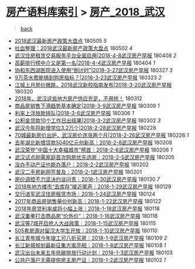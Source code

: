 [房产语料库索引](../../README.md)  > [房产_2018_武汉](房产_2018_武汉.md)
====
> [back](../README.md)

- [2018武汉最新房产政策大盘点](http://jkwz.applinzi.com/ittc/7099287033547850763.html#2018%E6%AD%A6%E6%B1%89%E6%9C%80%E6%96%B0%E6%88%BF%E4%BA%A7%E6%94%BF%E7%AD%96%E5%A4%A7%E7%9B%98%E7%82%B9) 180505 *5* 
- [吐血整理：2018武汉最新房产政策大盘点](http://jkwz.applinzi.com/ittc/7098520715374625799.html#%E5%90%90%E8%A1%80%E6%95%B4%E7%90%86%EF%BC%9A2018%E6%AD%A6%E6%B1%89%E6%9C%80%E6%96%B0%E6%88%BF%E4%BA%A7%E6%94%BF%E7%AD%96%E5%A4%A7%E7%9B%98%E7%82%B9) 180502 *4* 
- [武汉住房租赁交易服务平台全面启用|2018-4-8武汉房产早报](http://jkwz.applinzi.com/ittc/7089518437384848401.html#%E6%AD%A6%E6%B1%89%E4%BD%8F%E6%88%BF%E7%A7%9F%E8%B5%81%E4%BA%A4%E6%98%93%E6%9C%8D%E5%8A%A1%E5%B9%B3%E5%8F%B0%E5%85%A8%E9%9D%A2%E5%90%AF%E7%94%A8%7C2018-4-8%E6%AD%A6%E6%B1%89%E6%88%BF%E4%BA%A7%E6%97%A9%E6%8A%A5) 180408 *2* 
- [高薪排行榜中介又是第一名|2018-4-4武汉房产早报](http://jkwz.applinzi.com/ittc/7088031900906292235.html#%E9%AB%98%E8%96%AA%E6%8E%92%E8%A1%8C%E6%A6%9C%E4%B8%AD%E4%BB%8B%E5%8F%88%E6%98%AF%E7%AC%AC%E4%B8%80%E5%90%8D%7C2018-4-4%E6%AD%A6%E6%B1%89%E6%88%BF%E4%BA%A7%E6%97%A9%E6%8A%A5) 180404 *1* 
- [协和东西湖医院进入使用“倒计时”|2018-3-27武汉房产早报](http://jkwz.applinzi.com/ittc/7085064180615087114.html#%E5%8D%8F%E5%92%8C%E4%B8%9C%E8%A5%BF%E6%B9%96%E5%8C%BB%E9%99%A2%E8%BF%9B%E5%85%A5%E4%BD%BF%E7%94%A8%E2%80%9C%E5%80%92%E8%AE%A1%E6%97%B6%E2%80%9D%7C2018-3-27%E6%AD%A6%E6%B1%89%E6%88%BF%E4%BA%A7%E6%97%A9%E6%8A%A5) 180327 *3* 
- [9万茶水费能搞到购房指标？|2018-3-23武汉房产早报](http://jkwz.applinzi.com/ittc/7083581524975027207.html#9%E4%B8%87%E8%8C%B6%E6%B0%B4%E8%B4%B9%E8%83%BD%E6%90%9E%E5%88%B0%E8%B4%AD%E6%88%BF%E6%8C%87%E6%A0%87%EF%BC%9F%7C2018-3-23%E6%AD%A6%E6%B1%89%E6%88%BF%E4%BA%A7%E6%97%A9%E6%8A%A5) 180323 *2* 
- [江城上月房价微跌，2018武汉新校指南发布|2018-3-20武汉房产早报](http://jkwz.applinzi.com/ittc/7082468862056727562.html#%E6%B1%9F%E5%9F%8E%E4%B8%8A%E6%9C%88%E6%88%BF%E4%BB%B7%E5%BE%AE%E8%B7%8C%EF%BC%8C2018%E6%AD%A6%E6%B1%89%E6%96%B0%E6%A0%A1%E6%8C%87%E5%8D%97%E5%8F%91%E5%B8%83%7C2018-3-20%E6%AD%A6%E6%B1%89%E6%88%BF%E4%BA%A7%E6%97%A9%E6%8A%A5) 180320  
- [2018年，武汉这些地方房产供应充足，不用抢！](http://jkwz.applinzi.com/ittc/7079647149573014534.html#2018%E5%B9%B4%EF%BC%8C%E6%AD%A6%E6%B1%89%E8%BF%99%E4%BA%9B%E5%9C%B0%E6%96%B9%E6%88%BF%E4%BA%A7%E4%BE%9B%E5%BA%94%E5%85%85%E8%B6%B3%EF%BC%8C%E4%B8%8D%E7%94%A8%E6%8A%A2%EF%BC%81) 180312  
- [商品房销售下滑趋势基本确定|2018-3-9武汉房产早报](http://jkwz.applinzi.com/ittc/7078390303457543174.html#%E5%95%86%E5%93%81%E6%88%BF%E9%94%80%E5%94%AE%E4%B8%8B%E6%BB%91%E8%B6%8B%E5%8A%BF%E5%9F%BA%E6%9C%AC%E7%A1%AE%E5%AE%9A%7C2018-3-9%E6%AD%A6%E6%B1%89%E6%88%BF%E4%BA%A7%E6%97%A9%E6%8A%A5) 180309 *1* 
- [利率上浮放款排队|2018-3-6武汉房产早报](http://jkwz.applinzi.com/ittc/7077275755732272138.html#%E5%88%A9%E7%8E%87%E4%B8%8A%E6%B5%AE%E6%94%BE%E6%AC%BE%E6%8E%92%E9%98%9F%7C2018-3-6%E6%AD%A6%E6%B1%89%E6%88%BF%E4%BA%A7%E6%97%A9%E6%8A%A5) 180306 *1* 
- [公积金贷款10个工作日出结果|2018-3-2武汉房产早报](http://jkwz.applinzi.com/ittc/7075786584672961553.html#%E5%85%AC%E7%A7%AF%E9%87%91%E8%B4%B7%E6%AC%BE10%E4%B8%AA%E5%B7%A5%E4%BD%9C%E6%97%A5%E5%87%BA%E7%BB%93%E6%9E%9C%7C2018-3-2%E6%AD%A6%E6%B1%89%E6%88%BF%E4%BA%A7%E6%97%A9%E6%8A%A5) 180302 *3* 
- [武汉今年将新增学位3.2万个|2018-2-28武汉房产早报](http://jkwz.applinzi.com/ittc/7075049872061629446.html#%E6%AD%A6%E6%B1%89%E4%BB%8A%E5%B9%B4%E5%B0%86%E6%96%B0%E5%A2%9E%E5%AD%A6%E4%BD%8D3.2%E4%B8%87%E4%B8%AA%7C2018-2-28%E6%AD%A6%E6%B1%89%E6%88%BF%E4%BA%A7%E6%97%A9%E6%8A%A5) 180228  
- [70城最新房价出炉，武汉房价连涨两个月|2018-2-26武汉房产早报](http://jkwz.applinzi.com/ittc/7074312289631339537.html#70%E5%9F%8E%E6%9C%80%E6%96%B0%E6%88%BF%E4%BB%B7%E5%87%BA%E7%82%89%EF%BC%8C%E6%AD%A6%E6%B1%89%E6%88%BF%E4%BB%B7%E8%BF%9E%E6%B6%A8%E4%B8%A4%E4%B8%AA%E6%9C%88%7C2018-2-26%E6%AD%A6%E6%B1%89%E6%88%BF%E4%BA%A7%E6%97%A9%E6%8A%A5) 180226 *1* 
- [去年湖北新增贷款5040亿元创新高｜2018-2-8武汉房产早报](http://jkwz.applinzi.com/ittc/7067622585859064842.html#%E5%8E%BB%E5%B9%B4%E6%B9%96%E5%8C%97%E6%96%B0%E5%A2%9E%E8%B4%B7%E6%AC%BE5040%E4%BA%BF%E5%85%83%E5%88%9B%E6%96%B0%E9%AB%98%EF%BD%9C2018-2-8%E6%AD%A6%E6%B1%89%E6%88%BF%E4%BA%A7%E6%97%A9%E6%8A%A5) 180208  
- [武汉荣登“中国十大幸福城市”榜首｜2018-2-6武汉房产早报](http://jkwz.applinzi.com/ittc/7066884807458292746.html#%E6%AD%A6%E6%B1%89%E8%8D%A3%E7%99%BB%E2%80%9C%E4%B8%AD%E5%9B%BD%E5%8D%81%E5%A4%A7%E5%B9%B8%E7%A6%8F%E5%9F%8E%E5%B8%82%E2%80%9D%E6%A6%9C%E9%A6%96%EF%BD%9C2018-2-6%E6%AD%A6%E6%B1%89%E6%88%BF%E4%BA%A7%E6%97%A9%E6%8A%A5) 180206 *1* 
- [武汉试点刚需家庭首次购房优先选房｜2018-2-5武汉房产早报](http://jkwz.applinzi.com/ittc/7066514839562617867.html#%E6%AD%A6%E6%B1%89%E8%AF%95%E7%82%B9%E5%88%9A%E9%9C%80%E5%AE%B6%E5%BA%AD%E9%A6%96%E6%AC%A1%E8%B4%AD%E6%88%BF%E4%BC%98%E5%85%88%E9%80%89%E6%88%BF%EF%BD%9C2018-2-5%E6%AD%A6%E6%B1%89%E6%88%BF%E4%BA%A7%E6%97%A9%E6%8A%A5) 180205  
- [没办不动产证也能办落户｜2018-2-2武汉房产早报](http://jkwz.applinzi.com/ittc/7065400970307961866.html#%E6%B2%A1%E5%8A%9E%E4%B8%8D%E5%8A%A8%E4%BA%A7%E8%AF%81%E4%B9%9F%E8%83%BD%E5%8A%9E%E8%90%BD%E6%88%B7%EF%BD%9C2018-2-2%E6%AD%A6%E6%B1%89%E6%88%BF%E4%BA%A7%E6%97%A9%E6%8A%A5) 180202  
- [武汉二手房新网签普及｜2018-2-1武汉房产早报](http://jkwz.applinzi.com/ittc/7065024740408689681.html#%E6%AD%A6%E6%B1%89%E4%BA%8C%E6%89%8B%E6%88%BF%E6%96%B0%E7%BD%91%E7%AD%BE%E6%99%AE%E5%8F%8A%EF%BD%9C2018-2-1%E6%AD%A6%E6%B1%89%E6%88%BF%E4%BA%A7%E6%97%A9%E6%8A%A5) 180201  
- [房价调控不力坚决约谈问责｜2018-1-30武汉房产早报](http://jkwz.applinzi.com/ittc/7064287737094341638.html#%E6%88%BF%E4%BB%B7%E8%B0%83%E6%8E%A7%E4%B8%8D%E5%8A%9B%E5%9D%9A%E5%86%B3%E7%BA%A6%E8%B0%88%E9%97%AE%E8%B4%A3%EF%BD%9C2018-1-30%E6%AD%A6%E6%B1%89%E6%88%BF%E4%BA%A7%E6%97%A9%E6%8A%A5) 180130 *7* 
- [2018年地方楼市“去库存”接近尾声｜2018-1-29武汉房产早报](http://jkwz.applinzi.com/ittc/7063915031823909905.html#2018%E5%B9%B4%E5%9C%B0%E6%96%B9%E6%A5%BC%E5%B8%82%E2%80%9C%E5%8E%BB%E5%BA%93%E5%AD%98%E2%80%9D%E6%8E%A5%E8%BF%91%E5%B0%BE%E5%A3%B0%EF%BD%9C2018-1-29%E6%AD%A6%E6%B1%89%E6%88%BF%E4%BA%A7%E6%97%A9%E6%8A%A5) 180129  
- [交行进军武汉住房租赁市场｜2018-1-24武汉房产早报](http://jkwz.applinzi.com/ittc/7062061474489304070.html#%E4%BA%A4%E8%A1%8C%E8%BF%9B%E5%86%9B%E6%AD%A6%E6%B1%89%E4%BD%8F%E6%88%BF%E7%A7%9F%E8%B5%81%E5%B8%82%E5%9C%BA%EF%BD%9C2018-1-24%E6%AD%A6%E6%B1%89%E6%88%BF%E4%BA%A7%E6%97%A9%E6%8A%A5) 180124  
- [2017年商品房销售量价创新高｜2018-1-22武汉房产早报](http://jkwz.applinzi.com/ittc/7061320126270276614.html#2017%E5%B9%B4%E5%95%86%E5%93%81%E6%88%BF%E9%94%80%E5%94%AE%E9%87%8F%E4%BB%B7%E5%88%9B%E6%96%B0%E9%AB%98%EF%BD%9C2018-1-22%E6%AD%A6%E6%B1%89%E6%88%BF%E4%BA%A7%E6%97%A9%E6%8A%A5) 180122  
- [2018年房贷利率或将小幅上涨｜2018-1-18武汉房产早报](http://jkwz.applinzi.com/ittc/7059833188350690310.html#2018%E5%B9%B4%E6%88%BF%E8%B4%B7%E5%88%A9%E7%8E%87%E6%88%96%E5%B0%86%E5%B0%8F%E5%B9%85%E4%B8%8A%E6%B6%A8%EF%BD%9C2018-1-18%E6%AD%A6%E6%B1%89%E6%88%BF%E4%BA%A7%E6%97%A9%E6%8A%A5) 180118  
- [武汉重拳打击商品房“价外价”｜2018-1-16武汉房产早报](http://jkwz.applinzi.com/ittc/7059091240723678219.html#%E6%AD%A6%E6%B1%89%E9%87%8D%E6%8B%B3%E6%89%93%E5%87%BB%E5%95%86%E5%93%81%E6%88%BF%E2%80%9C%E4%BB%B7%E5%A4%96%E4%BB%B7%E2%80%9D%EF%BD%9C2018-1-16%E6%AD%A6%E6%B1%89%E6%88%BF%E4%BA%A7%E6%97%A9%E6%8A%A5) 180116  
- [武汉等7城开启抢人大战政策｜2018-1-15武汉房产早报](http://jkwz.applinzi.com/ittc/7058721881220187146.html#%E6%AD%A6%E6%B1%89%E7%AD%897%E5%9F%8E%E5%BC%80%E5%90%AF%E6%8A%A2%E4%BA%BA%E5%A4%A7%E6%88%98%E6%94%BF%E7%AD%96%EF%BD%9C2018-1-15%E6%AD%A6%E6%B1%89%E6%88%BF%E4%BA%A7%E6%97%A9%E6%8A%A5) 180115  
- [505套房源对留汉大学生开放｜2018-1-10武汉房产早报](http://jkwz.applinzi.com/ittc/7056865057676198923.html#505%E5%A5%97%E6%88%BF%E6%BA%90%E5%AF%B9%E7%95%99%E6%B1%89%E5%A4%A7%E5%AD%A6%E7%94%9F%E5%BC%80%E6%94%BE%EF%BD%9C2018-1-10%E6%AD%A6%E6%B1%89%E6%88%BF%E4%BA%A7%E6%97%A9%E6%8A%A5) 180110  
- [长江青年城今年竣工可八折买房｜2018-1-9武汉房产早报](http://jkwz.applinzi.com/ittc/7056496791405462538.html#%E9%95%BF%E6%B1%9F%E9%9D%92%E5%B9%B4%E5%9F%8E%E4%BB%8A%E5%B9%B4%E7%AB%A3%E5%B7%A5%E5%8F%AF%E5%85%AB%E6%8A%98%E4%B9%B0%E6%88%BF%EF%BD%9C2018-1-9%E6%AD%A6%E6%B1%89%E6%88%BF%E4%BA%A7%E6%97%A9%E6%8A%A5) 180109 *2* 
- [长江新城规划最新征集方案亮相｜2018-1-8武汉房产早报](http://jkwz.applinzi.com/ittc/7056122953937191953.html#%E9%95%BF%E6%B1%9F%E6%96%B0%E5%9F%8E%E8%A7%84%E5%88%92%E6%9C%80%E6%96%B0%E5%BE%81%E9%9B%86%E6%96%B9%E6%A1%88%E4%BA%AE%E7%9B%B8%EF%BD%9C2018-1-8%E6%AD%A6%E6%B1%89%E6%88%BF%E4%BA%A7%E6%97%A9%E6%8A%A5) 180108 *1* 
- [武汉出台未来五年低碳排放行动计划｜2018-1-3武汉房产早报](http://jkwz.applinzi.com/ittc/7054268769860322315.html#%E6%AD%A6%E6%B1%89%E5%87%BA%E5%8F%B0%E6%9C%AA%E6%9D%A5%E4%BA%94%E5%B9%B4%E4%BD%8E%E7%A2%B3%E6%8E%92%E6%94%BE%E8%A1%8C%E5%8A%A8%E8%AE%A1%E5%88%92%EF%BD%9C2018-1-3%E6%AD%A6%E6%B1%89%E6%88%BF%E4%BA%A7%E6%97%A9%E6%8A%A5) 180103  
- [公共户落户无需提供房主房产证｜2018-1-2武汉房产早报](http://jkwz.applinzi.com/ittc/7053897885211427856.html#%E5%85%AC%E5%85%B1%E6%88%B7%E8%90%BD%E6%88%B7%E6%97%A0%E9%9C%80%E6%8F%90%E4%BE%9B%E6%88%BF%E4%B8%BB%E6%88%BF%E4%BA%A7%E8%AF%81%EF%BD%9C2018-1-2%E6%AD%A6%E6%B1%89%E6%88%BF%E4%BA%A7%E6%97%A9%E6%8A%A5) 180102 *1* 
